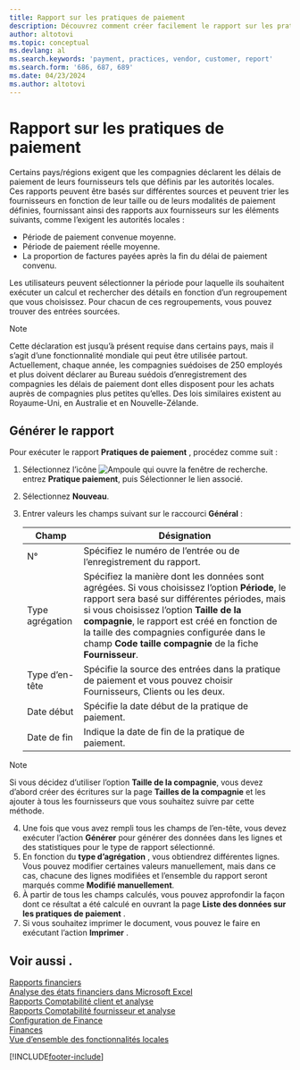 ```yaml
---
title: Rapport sur les pratiques de paiement
description: Découvrez comment créer facilement le rapport sur les pratiques de paiement pour les fournisseurs et les clients.
author: altotovi
ms.topic: conceptual
ms.devlang: al
ms.search.keywords: 'payment, practices, vendor, customer, report'
ms.search.form: '686, 687, 689'
ms.date: 04/23/2024
ms.author: altotovi
--- 
```


# <a name="payment-practices-report"></a>Rapport sur les pratiques de paiement

Certains pays/régions exigent que les compagnies déclarent les délais de paiement de leurs fournisseurs tels que définis par les autorités locales. Ces rapports peuvent être basés sur différentes sources et peuvent trier les fournisseurs en fonction de leur taille ou de leurs modalités de paiement définies, fournissant ainsi des rapports aux fournisseurs sur les éléments suivants, comme l’exigent les autorités locales :  

- Période de paiement convenue moyenne.  
- Période de paiement réelle moyenne.   
- La proportion de factures payées après la fin du délai de paiement convenu. 

Les utilisateurs peuvent sélectionner la période pour laquelle ils souhaitent exécuter un calcul et rechercher des détails en fonction d’un regroupement que vous choisissez. Pour chacun de ces regroupements, vous pouvez trouver des entrées sourcées. 

> [!NOTE]
> Cette déclaration est jusqu’à présent requise dans certains pays, mais il s’agit d’une fonctionnalité mondiale qui peut être utilisée partout. Actuellement, chaque année, les compagnies suédoises de 250 employés et plus doivent déclarer au Bureau suédois d’enregistrement des compagnies les délais de paiement dont elles disposent pour les achats auprès de compagnies plus petites qu’elles. Des lois similaires existent au Royaume-Uni, en Australie et en Nouvelle-Zélande.  

## <a name="generate-the-report"></a>Générer le rapport

Pour exécuter le rapport **Pratiques de paiement** , procédez comme suit :

1. Sélectionnez l’icône ![Ampoule qui ouvre la fenêtre de recherche.](media/ui-search/search_small.png "Dites-moi ce que vous voulez faire") entrez **Pratique paiement**, puis Sélectionner le lien associé. 
2. Sélectionnez **Nouveau**.
3. Entrer valeurs les champs suivant sur le raccourci **Général** :

   | Champ | Désignation |
   |---------|-----------------------------------|
   | N° | Spécifiez le numéro de l’entrée ou de l’enregistrement du rapport. |
   | Type agrégation | Spécifiez la manière dont les données sont agrégées. Si vous choisissez l’option **Période**, le rapport sera basé sur différentes périodes, mais si vous choisissez l’option **Taille de la compagnie**, le rapport est créé en fonction de la taille des compagnies configurée dans le champ **Code taille compagnie** de la fiche **Fournisseur**. |
   | Type d’en-tête | Spécifie la source des entrées dans la pratique de paiement et vous pouvez choisir Fournisseurs, Clients ou les deux. |
   | Date début | Spécifie la date début de la pratique de paiement. |
   | Date de fin | Indique la date de fin de la pratique de paiement. |

> [!NOTE]
> Si vous décidez d’utiliser l’option **Taille de la compagnie**, vous devez d’abord créer des écritures sur la page **Tailles de la compagnie** et les ajouter à tous les fournisseurs que vous souhaitez suivre par cette méthode.

4. Une fois que vous avez rempli tous les champs de l’en-tête, vous devez exécuter l’action **Générer** pour générer des données dans les lignes et des statistiques pour le type de rapport sélectionné.
5. En fonction du **type d’agrégation** , vous obtiendrez différentes lignes. Vous pouvez modifier certaines valeurs manuellement, mais dans ce cas, chacune des lignes modifiées et l’ensemble du rapport seront marqués comme **Modifié manuellement**.
6. À partir de tous les champs calculés, vous pouvez approfondir la façon dont ce résultat a été calculé en ouvrant la page **Liste des données sur les pratiques de paiement** .
7. Si vous souhaitez imprimer le document, vous pouvez le faire en exécutant l’action **Imprimer** .

## <a name="see-also"></a>Voir aussi .

[Rapports financiers](finance-reports.md)  
[Analyse des états financiers dans Microsoft Excel](finance-analyze-excel.md)  
[Rapports Comptabilité client et analyse](receivables-reports.md)  
[Rapports Comptabilité fournisseur et analyse](payables-reports.md)  
[Configuration de Finance](finance-setup-finance.md)  
[Finances](finance.md)  
[Vue d’ensemble des fonctionnalités locales](about-localization.md)  

[!INCLUDE[footer-include](includes/footer-banner.md)]
